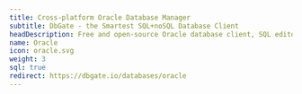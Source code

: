 ```yaml
---
title: Cross-platform Oracle Database Manager
subtitle: DbGate - the Smartest SQL+noSQL Database Client
headDescription: Free and open-source Oracle database client, SQL editor and database manager. Desktop app in Linux, Windows, MacOS and web app in Docker.
name: Oracle
icon: oracle.svg
weight: 3
sql: true
redirect: https://dbgate.io/databases/oracle
---
```

